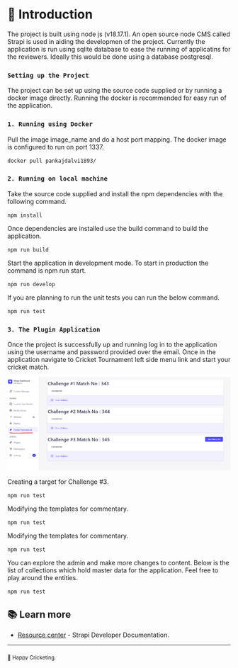 # 🚀 Introduction

The project is built using node js (v18.17.1). An open source node CMS called Strapi is used in aiding the developmen of the project. Currently the application is run using sqlite database to ease the running of applicatins for the reviewers. Ideally this would be done using a database postgresql.

### `Setting up the Project`

The project can be set up using the source code supplied or by running a docker image directly. Running the docker is recommended for easy run of the application.

### `1. Running using Docker`

Pull the image image_name and do a host port mapping. The docker image is configured to run on port 1337.

```
docker pull pankajdalvi1893/
```

### `2. Running on local machine`

Take the source code supplied and install the npm dependencies with the following command. 

```
npm install
```

Once dependencies are installed use the build command to build the application. 

```
npm run build
```

Start the application in development mode. To start in production the command is npm run start.

```
npm run develop
```

If you are planning to run the unit tests you can run the below command.

```
npm run test
```

### `3. The Plugin Application`

Once the project is successfully up and running log in to the application using the username and password provided over the email. Once in the application navigate to Cricket Tournament left side menu link and start your cricket match. 

![Logo](AdminApplication.png)

Creating a target for Challenge #3.

```
npm run test
```

Modifying the templates for commentary.

```
npm run test
```

Modifying the templates for commentary.

```
npm run test
```

You can explore the admin and make more changes to content. Below is the list of collections which hold master data for the application. Feel free to play around the entities.

```
npm run test
```

## 📚 Learn more

- [Resource center](https://docs.strapi.io/dev-docs/intro) - Strapi Developer Documentation.

---

<sub>🤫 Happy Cricketing.</sub>
